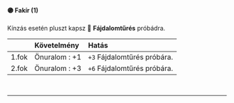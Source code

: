 #### 🟣 Fakír (1)

Kínzás esetén pluszt kapsz 🔵 **Fájdalomtűrés** próbádra.

| |  Követelmény | Hatás  |
| :----------- | :----------- | :----------- |
| 1.fok | Önuralom : +1 | `+3` Fájdalomtűrés próbára. |
| 2.fok | Önuralom : +3 | `+6` Fájdalomtűrés próbára. |

<br />

---
